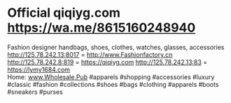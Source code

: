 # Official qiqiyg.com https://wa.me/8615160248940
Fashion designer handbags, shoes, clothes, watches, glasses, accessories 
http://125.78.242.13:8017  =  http://www.Fashionfactory.cn
http://125.78.242.8:819    =  https://qiqiyg.com
http://125.78.242.13:83    =   https://lymy1684.com    
Home: www.Wholesale.Pub
#apparels #shopping #accessories #luxury #classic #fashion #collections #shoes #bags #clothing #apparels #boots #sneakers #purses
